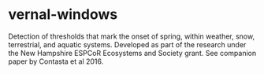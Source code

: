 # vernal-windows
Detection of thresholds that mark the onset of spring, within weather, snow, terrestrial, and aquatic systems. Developed as part of the research under the New Hampshire ESPCoR Ecosystems and Society grant. See companion paper by Contasta et al 2016.
